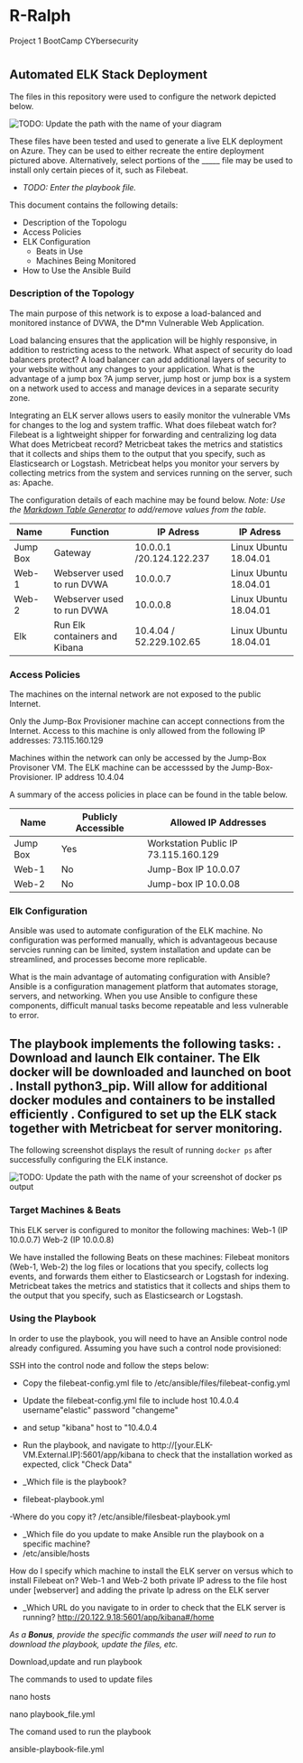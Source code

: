 # R-Ralph
Project 1 BootCamp CYbersecurity
#
## Automated ELK Stack Deployment

The files in this repository were used to configure the network depicted below.

![TODO: Update the path with the name of your diagram](Images/diagram_filename.png)

These files have been tested and used to generate a live ELK deployment on Azure. They can be used to either recreate the entire deployment pictured above. Alternatively, select portions of the _____ file may be used to install only certain pieces of it, such as Filebeat.

  - _TODO: Enter the playbook file._

This document contains the following details:
- Description of the Topologu
- Access Policies
- ELK Configuration
  - Beats in Use
  - Machines Being Monitored
- How to Use the Ansible Build


### Description of the Topology

The main purpose of this network is to expose a load-balanced and monitored instance of DVWA, the D*mn Vulnerable Web Application.

Load balancing ensures that the application will be highly responsive, in addition to restricting acess to the network.
What aspect of security do load balancers protect? A load balancer can add additional layers of security to your website without any changes to your application. What is the advantage of a jump box ?A jump server, jump host or jump box is a system on a network used to access and manage devices in a separate security zone. 

Integrating an ELK server allows users to easily monitor the vulnerable VMs for changes to the log and system traffic.
What does filebeat watch for? Filebeat is a lightweight shipper for forwarding and centralizing log data
What does Metricbeat record? Metricbeat takes the metrics and statistics that it collects and ships them to the output that you specify, such as Elasticsearch or Logstash. Metricbeat helps you monitor your servers by collecting metrics from the system and services running on the server, such as: Apache.

The configuration details of each machine may be found below.
_Note: Use the [Markdown Table Generator](http://www.tablesgenerator.com/markdown_tables) to add/remove values from the table_.

| Name    |            Function            |      IP Adress            |      IP Adress         |
|---------|--------------------------------|---------------------------|------------------------|
| Jump Box| Gateway                        |  10.0.0.1 /20.124.122.237 | Linux Ubuntu 18.04.01  |          
| Web-1   | Webserver used to run DVWA     |  10.0.0.7                 | Linux Ubuntu 18.04.01  |       
| Web-2   | Webserver used to run DVWA     |  10.0.0.8                 | Linux Ubuntu 18.04.01  |
| Elk     | Run Elk containers and Kibana  |  10.4.04 / 52.229.102.65  | Linux Ubuntu 18.04.01  | 

### Access Policies

The machines on the internal network are not exposed to the public Internet. 

Only the Jump-Box Provisioner machine can accept connections from the Internet. Access to this machine is only allowed from the following IP addresses:
73.115.160.129

Machines within the network can only be accessed by the Jump-Box Provisoner VM.
The ELK machine can be accesssed by the Jump-Box-Provisioner. IP address 10.4.04

A summary of the access policies in place can be found in the table below.

| Name     | Publicly Accessible |      Allowed IP Addresses            |
|----------|---------------------|--------------------------------------|
| Jump Box | Yes                 | Workstation Public IP 73.115.160.129 |
| Web-1    | No                  |  Jump-Box IP 10.0.07                 |
| Web-2    | No                  |  Jump-box IP 10.0.08                 |

### Elk Configuration

Ansible was used to automate configuration of the ELK machine. No configuration was performed manually, which is advantageous because servcies running can be limited, system installation and update can be streamlined, and processes become more replicable.

What is the main advantage of automating configuration with Ansible? Ansible is a configuration management platform that automates storage, servers, and networking. When you use Ansible to configure these components, difficult manual tasks become repeatable and less vulnerable to error.

The playbook implements the following tasks:
. Download and launch Elk container. The Elk docker will be downloaded and launched on boot
. Install python3_pip. Will allow for additional docker modules and containers to be installed efficiently
. Configured to set up the ELK stack together with Metricbeat for server monitoring.
- 

The following screenshot displays the result of running `docker ps` after successfully configuring the ELK instance.

![TODO: Update the path with the name of your screenshot of docker ps output](Images/docker_ps_output.png)

### Target Machines & Beats
This ELK server is configured to monitor the following machines:
Web-1 (IP 10.0.0.7) Web-2 (IP 10.0.0.8)

We have installed the following Beats on these machines:
Filebeat monitors (Web-1, Web-2) the log files or locations that you specify, collects log events, and forwards them either to Elasticsearch or Logstash for indexing.
Metricbeat takes the metrics and statistics that it collects and ships them to the output that you specify, such as Elasticsearch or Logstash.

### Using the Playbook
In order to use the playbook, you will need to have an Ansible control node already configured. Assuming you have such a control node provisioned: 

SSH into the control node and follow the steps below:
- Copy the filebeat-config.yml file to /etc/ansible/files/filebeat-config.yml 
- Update the filebeat-config.yml file to include host 10.4.0.4 username"elastic" password "changeme"
- and setup "kibana" host to "10.4.0.4
- Run the playbook, and navigate to http://[your.ELK-VM.External.IP]:5601/app/kibana to check that the installation worked as expected, click "Check Data"

- _Which file is the playbook? 
- filebeat-playbook.yml

-Where do you copy it?
/etc/ansible/filesbeat-playbook.yml

- _Which file do you update to make Ansible run the playbook on a specific machine?
- /etc/ansible/hosts

 How do I specify which machine to install the ELK server on versus which to install Filebeat on?
 Web-1 and Web-2 both private IP adress to the file host under [webserver] and  adding the private Ip adress on the ELK server
 
- _Which URL do you navigate to in order to check that the ELK server is running?
http://20.122.9.18:5601/app/kibana#/home

_As a **Bonus**, provide the specific commands the user will need to run to download the playbook, update the files, etc._

Download,update and run playbook



The commands to used to update files

nano hosts

nano playbook_file.yml


The comand used to run the playbook

ansible-playbook-file.yml
